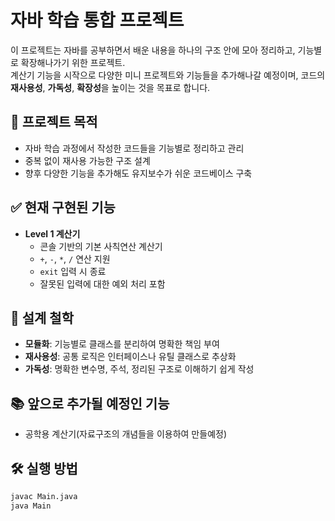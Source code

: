 # 자바 학습 통합 프로젝트

이 프로젝트는 자바를 공부하면서 배운 내용을 하나의 구조 안에 모아 정리하고, 기능별로 확장해나가기 위한 프로젝트.  
계산기 기능을 시작으로 다양한 미니 프로젝트와 기능들을 추가해나갈 예정이며, 코드의 **재사용성**, **가독성**, **확장성**을 높이는 것을 목표로 합니다.

## 🎯 프로젝트 목적

- 자바 학습 과정에서 작성한 코드들을 기능별로 정리하고 관리
- 중복 없이 재사용 가능한 구조 설계
- 향후 다양한 기능을 추가해도 유지보수가 쉬운 코드베이스 구축

## ✅ 현재 구현된 기능

- **Level 1 계산기**
    - 콘솔 기반의 기본 사칙연산 계산기
    - `+`, `-`, `*`, `/` 연산 지원
    - `exit` 입력 시 종료
    - 잘못된 입력에 대한 예외 처리 포함

## 🧱 설계 철학

- **모듈화**: 기능별로 클래스를 분리하여 명확한 책임 부여
- **재사용성**: 공통 로직은 인터페이스나 유틸 클래스로 추상화
- **가독성**: 명확한 변수명, 주석, 정리된 구조로 이해하기 쉽게 작성

## 📚 앞으로 추가될 예정인 기능

- 공학용 계산기(자료구조의 개념들을 이용하여 만들예정)

## 🛠️ 실행 방법

```bash
javac Main.java
java Main